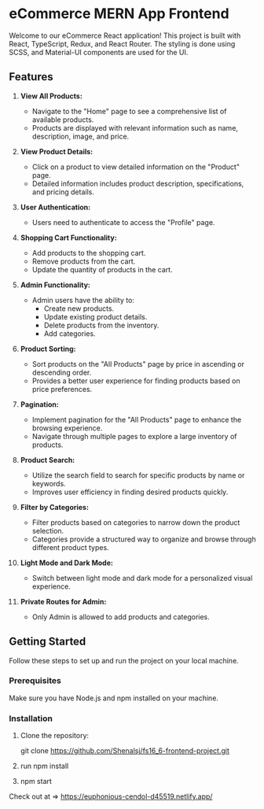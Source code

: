 # eCommerce MERN App Frontend

Welcome to our eCommerce React application! This project is built with React, TypeScript, Redux, and React Router. The styling is done using SCSS, and Material-UI components are used for the UI.

## Features

1. **View All Products:**
   - Navigate to the "Home" page to see a comprehensive list of available products.
   - Products are displayed with relevant information such as name, description, image, and price.

2. **View Product Details:**
   - Click on a product to view detailed information on the "Product" page.
   - Detailed information includes product description, specifications, and pricing details.

3. **User Authentication:**
   - Users need to authenticate to access the "Profile" page.
   
4. **Shopping Cart Functionality:**
   - Add products to the shopping cart.
   - Remove products from the cart.
   - Update the quantity of products in the cart.

5. **Admin Functionality:**
   - Admin users have the ability to:
     - Create new products.
     - Update existing product details.
     - Delete products from the inventory.
     - Add categories.

6. **Product Sorting:**
   - Sort products on the "All Products" page by price in ascending or descending order.
   - Provides a better user experience for finding products based on price preferences.

7. **Pagination:**
   - Implement pagination for the "All Products" page to enhance the browsing experience.
   - Navigate through multiple pages to explore a large inventory of products.

8. **Product Search:**
   - Utilize the search field to search for specific products by name or keywords.
   - Improves user efficiency in finding desired products quickly.

9. **Filter by Categories:**
   - Filter products based on categories to narrow down the product selection.
   - Categories provide a structured way to organize and browse through different product types.

10. **Light Mode and Dark Mode:**
    - Switch between light mode and dark mode for a personalized visual experience.

11. **Private Routes for Admin:**
    - Only Admin is allowed to add products and categories.
    

## Getting Started

Follow these steps to set up and run the project on your local machine.

### Prerequisites

Make sure you have Node.js and npm installed on your machine.

### Installation

1. Clone the repository:
  
   git clone https://github.com/Shenalsj/fs16_6-frontend-project.git

2. run npm install

3. npm start
  
Check out at => https://euphonious-cendol-d45519.netlify.app/

   
